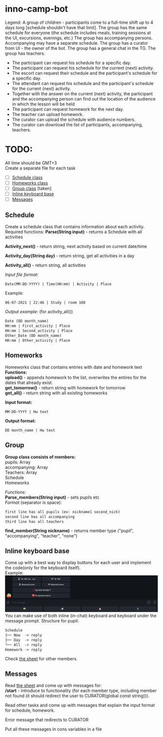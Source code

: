 # inno-camp-bot

Legend: A group of children - participants come to a full-time shift up to 4 days long [schedule shouldn't have that limit]. The group has the same schedule for everyone (the schedule includes meals, training sessions at the UI, excursions, evenings, etc.) The group has accompanying persons. Accompanying may have a separate schedule. The group has a curator from UI - the owner of the bot. The group has a general chat in the TG. The group has teachers.

- The participant can request his schedule for a specific day.
- The participant can request his schedule for the current (next) activity.
- The escort can request their schedule and the participant's schedule for a specific day.
- The attendant can request his schedule and the participant's schedule for the current (next) activity.
- Together with the answer on the current (next) activity, the participant and the accompanying person can find out the location of the audience in which the lesson will be held
- The participant can request homework for the next day.
- The teacher can upload homework.
- The curator can upload the schedule with audience numbers.
- The curator can download the list of participants, accompanying, teachers.



# TODO:
All time should be GMT+3 \
Create a separate file for each task

- [ ] [Schedule class](#schedule)
- [ ] [Homeworks class](#homeworks)
- [ ] [Group class](#group) [taken]
- [ ] [Inline keyboard base](#inline-keyboard-base)
- [ ] [Messages](#messages)

## Schedule

Create a schedule class that contains information about each activity.
Required functions:
**Parse(String input)** - returns a Schedule with all activities

**Activity_next()** - return string, next activity based on current date/time

**Activity_day(String day)** - return string, get all activities in a day

**Activity_all()** - return string, all activities

*Input file format:*
```
Date(MM-DD-YYYY) | Time(HH:mm) | Activity | Place
```
Example:
```
06-07-2021 | 22:46 | Study | room 108
```

*Output example:* (for activity_all())
```
Date (DD month_name) 
HH:mm | First_activity | Place
HH:mm | Second_activity | Place
Other_Date (DD month_name) 
HH:mm | Other_activity | Place
```

## Homeworks

Homeworks class that contains entries with date and homework text \
**Functions:** \
**upload()** - appends homework to the list, overwrites the entires for the dates that already exist. \
**get_tomorrow()** - return string with homework for tomorrow \
**get_all()** - return string with all existing homeworks

**Input format:**
```
MM-DD-YYYY | Hw text
```

**Output format:**
```
DD month_name | Hw text
```

## Group
**Group class consists of members:**\
pupils: Array\
accompanying: Array\
Teachers: Array\
Schedule\
Homeworks

*Functions:*\
**Parse_members(String input)** - sets pupils etc \
*Format* (separator is space):
```
first line has all pupils (ex: nickname1 second_nick)
second line has all accompanying
third line has all teachers
```

**find_member(String nickname)** - returns member type ("pupil", "accompanying", "teacher", "none")

## Inline keyboard base

Come up with a best way to display buttons for each user
and implement the code(only for the keyboard itself).\
Example: 
![example](./resources/example2.png)
You can make use of both inline (in-chat) keyboard and keyboard under the message prompt.
Structure for pupil:
```
Schedule
├── Now  -> reply
├── Day  -> reply
└── All  -> reply
Homework -> reply
```
Check [the sheet](https://docs.google.com/spreadsheets/d/1SkJlpDoikiiKJ1z5Lq2dAOsoX8C4OBGKbUgNjKxq3Gc/edit#gid=0) for other members.

## Messages
Read [the sheet](https://docs.google.com/spreadsheets/d/1SkJlpDoikiiKJ1z5Lq2dAOsoX8C4OBGKbUgNjKxq3Gc/edit#gid=0) and come up with messages for:\
**/start** - introduce to functionality (for each member type,
including member not found (it should redirect the user to CURATOR(global const string))).

Read other tasks and come up with messages that explain the input
format for schedule, homework.

Error message that redirects to CURATOR 

Put all these messages in cons variables in a file


